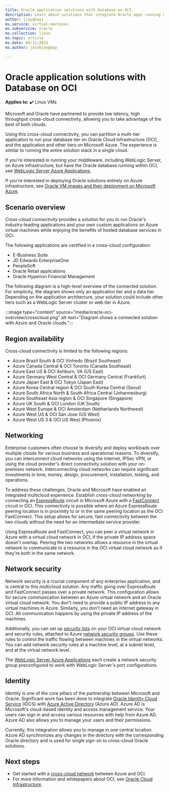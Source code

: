 ```yaml
---
title: Oracle application solutions with Database on OCI
description: Learn about solutions that integrate Oracle apps running on Microsoft Azure with databases in Oracle Cloud Infrastructure (OCI).
author: jjaygbay1
ms.service: virtual-machines
ms.subservice: oracle
ms.collection: linux
ms.topic: article
ms.date: 04/11/2023
ms.author: jacobjaygbay
 
---
```

# Oracle application solutions with Database on OCI

**Applies to:** :heavy_check_mark: Linux VMs

Microsoft and Oracle have partnered to provide low latency, high throughput cross-cloud connectivity, allowing you to take advantage of the best of both clouds.

Using this cross-cloud connectivity, you can partition a multi-tier application to run your database tier on Oracle Cloud Infrastructure (OCI), and the application and other tiers on Microsoft Azure. The experience is similar to running the entire solution stack in a single cloud.

If you're interested in running your middleware, including WebLogic Server, on Azure infrastructure, but have the Oracle database running within OCI, see [WebLogic Server Azure Applications](oracle-weblogic.md).

If you're interested in deploying Oracle solutions entirely on Azure infrastructure, see [Oracle VM images and their deployment on Microsoft Azure](oracle-vm-solutions.md).

## Scenario overview

*Cross-cloud connectivity* provides a solution for you to run Oracle's industry-leading applications and your own custom applications on Azure virtual machines while enjoying the benefits of hosted database services in OCI.

The following applications are certified in a cross-cloud configuration:

- E-Business Suite
- JD Edwards EnterpriseOne
- PeopleSoft
- Oracle Retail applications
- Oracle Hyperion Financial Management

The following diagram is a high-level overview of the connected solution. For simplicity, the diagram shows only an application tier and a data tier. Depending on the application architecture, your solution could include other tiers such as a WebLogic Server cluster or web tier in Azure.

:::image type="content" source="media/oracle-oci-overview/crosscloud.png" alt-text="Diagram shows a connected solution with Azure and Oracle clouds.":::

## Region availability

Cross-cloud connectivity is limited to the following regions:

- Azure Brazil South & OCI Vinhedo (Brazil Southeast)
- Azure Canada Central & OCI Toronto (Canada Southeast)
- Azure East US & OCI Ashburn, VA (US East)
- Azure Germany West Central & OCI Germany Central (Frankfurt)
- Azure Japan East & OCI Tokyo (Japan East)
- Azure Korea Central region & OCI South Korea Central (Seoul)
- Azure South Africa North & South Africa Central (Johannesburg)
- Azure Southeast Asia region & OCI Singapore (Singapore)
- Azure UK South & OCI London (UK South)
- Azure West Europe & OCI Amsterdam (Netherlands Northwest)
- Azure West US & OCI San Jose (US West)
- Azure West US 3 & OCI US West (Phoenix)

## Networking

Enterprise customers often choose to diversify and deploy workloads over multiple clouds for various business and operational reasons. To diversify, you can interconnect cloud networks using the internet, IPSec VPN, or using the cloud provider's direct connectivity solution with your on-premises network. Interconnecting cloud networks can require significant investments in time, money, design, procurement, installation, testing, and operations.

To address these challenges, Oracle and Microsoft have enabled an integrated multicloud experience. Establish *cross-cloud networking* by connecting an [ExpressRoute](../../../expressroute/expressroute-introduction.md) circuit in Microsoft Azure with a [FastConnect](https://docs.cloud.oracle.com/iaas/Content/Network/Concepts/fastconnectoverview.htm) circuit in OCI. This connectivity is possible where an Azure ExpressRoute peering location is in proximity to or in the same peering location as the OCI FastConnect. This setup allows for secure, fast connectivity between the two clouds without the need for an intermediate service provider.

Using ExpressRoute and FastConnect, you can peer a virtual network in Azure with a virtual cloud network in OCI, if the private IP address space doesn't overlap. Peering the two networks allows a resource in the virtual network to communicate to a resource in the OCI virtual cloud network as if they're both in the same network.

## Network security

Network security is a crucial component of any enterprise application, and is central to this multicloud solution. Any traffic going over ExpressRoute and FastConnect passes over a private network. This configuration allows for secure communication between an Azure virtual network and an Oracle virtual cloud network. You don't need to provide a public IP address to any virtual machines in Azure. Similarly, you don't need an internet gateway in OCI. All communication happens by using the private IP address of the machines.

Additionally, you can set up [security lists](https://docs.cloud.oracle.com/iaas/Content/Network/Concepts/securitylists.htm) on your OCI virtual cloud network and security rules, attached to Azure [network security groups](../../../virtual-network/network-security-groups-overview.md). Use these rules to control the traffic flowing between machines in the virtual networks. You can add network security rules at a machine level, at a subnet level, and at the virtual network level.

The [WebLogic Server Azure Applications](oracle-weblogic.md) each create a network security group preconfigured to work with WebLogic Server's port configurations.

## Identity

Identity is one of the core pillars of the partnership between Microsoft and Oracle. Significant work has been done to integrate [Oracle Identity Cloud Service](https://docs.oracle.com/en/cloud/paas/identity-cloud/index.html) (IDCS) with [Azure Active Directory](../../../active-directory/index.yml) (Azure AD). Azure AD is Microsoft's cloud-based identity and access management service. Your users can sign in and access various resources with help from Azure AD. Azure AD also allows you to manage your users and their permissions.

Currently, this integration allows you to manage in one central location. Azure AD synchronizes any changes in the directory with the corresponding Oracle directory and is used for single sign-on to cross-cloud Oracle solutions.

## Next steps

- Get started with a [cross-cloud network](configure-azure-oci-networking.md) between Azure and OCI.
- For more information and whitepapers about OCI, see [Oracle Cloud Infrastructure](https://docs.cloud.oracle.com/iaas/Content/home.htm).
